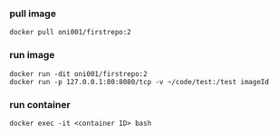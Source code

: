 
### pull image
```
docker pull oni001/firstrepo:2
```

### run image
```
docker run -dit oni001/firstrepo:2    
docker run -p 127.0.0.1:80:8080/tcp -v ~/code/test:/test imageId

```

### run container
```
docker exec -it <container ID> bash
```


